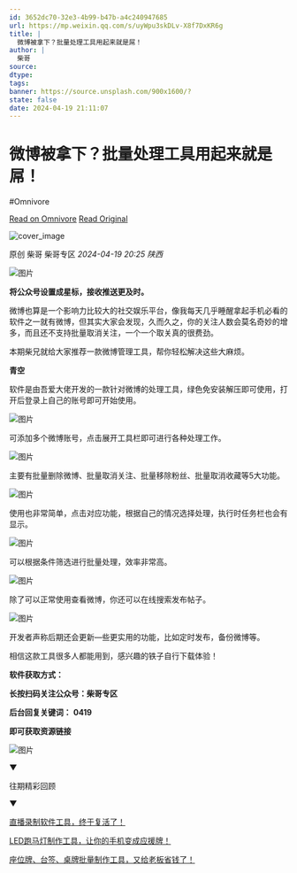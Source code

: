 ```yaml
---
id: 3652dc70-32e3-4b99-b47b-a4c240947685
url: https://mp.weixin.qq.com/s/uyWpu3skDLv-X8f7DxKR6g
title: |
  微博被拿下？批量处理工具用起来就是屌！
author: |
  柴哥
source: 
dtype: 
tags: 
banner: https://source.unsplash.com/900x1600/?
state: false
date: 2024-04-19 21:11:07
---
```



# 微博被拿下？批量处理工具用起来就是屌！
#Omnivore

[Read on Omnivore](https://omnivore.app/me/https-mp-weixin-qq-com-s-uy-wpu-3-sk-d-lv-x-8-f-7-dx-kr-6-g-18ef67b564b)
[Read Original](https://mp.weixin.qq.com/s/uyWpu3skDLv-X8f7DxKR6g)

![cover_image](https://proxy-prod.omnivore-image-cache.app/0x0,sxP0gRO0GJj8hEmmqvppUoOvleeK206LnIHkgmjJfIgI/https://mmbiz.qpic.cn/mmbiz_jpg/Cbo4VOKrFHXoR3KJhrXRIrsVtdwGibj5tmEhMWsMgy5xDVZDI4ibr585KreAr8IRyia8QqnuJq4jf12wcicaEWIy5g/0?wx_fmt=jpeg) 

原创  柴哥  柴哥专区 _2024-04-19 20:25_ _陕西_ 

![图片](https://proxy-prod.omnivore-image-cache.app/0x0,sxbR8KTieZCwjMFSmYVj2vNA-4fkmgB87Z4sRu3qQJrw/https://mmbiz.qpic.cn/mmbiz_jpg/Cbo4VOKrFHXoR3KJhrXRIrsVtdwGibj5tbyhpJUPrq6vicOjebgs9EfRvzCSwfZerpiaraUsR995ooLvyNSpia2edg/640?wx_fmt=jpeg&from=appmsg)

**将公众号设置成星标，接收推送更及时。**

微博也算是一个影响力比较大的社交娱乐平台，像我每天几乎睡醒拿起手机必看的软件之一就有微博，但其实大家会发现，久而久之，你的关注人数会莫名奇妙的增多，而且还不支持批量取消关注，一个一个取关真的很费劲。  

本期柴兄就给大家推荐一款微博管理工具，帮你轻松解决这些大麻烦。

**青空**

软件是由吾爱大佬开发的一款针对微博的处理工具，绿色免安装解压即可使用，打开后登录上自己的账号即可开始使用。

![图片](https://proxy-prod.omnivore-image-cache.app/0x0,sWn_0IdJGqN7M8KI-c369K5KAiQwrFUSd4RKB3dMdgFQ/https://mmbiz.qpic.cn/mmbiz_png/Cbo4VOKrFHXoR3KJhrXRIrsVtdwGibj5t0UI4Rs9sIeBHgTp6P92QBFXDL90ooLvmNjWpMBD4VDFeIT1oiaRkFcg/640?wx_fmt=png&from=appmsg)

可添加多个微博账号，点击展开工具栏即可进行各种处理工作。  

![图片](https://proxy-prod.omnivore-image-cache.app/0x0,sBlgyDTMhCBKf4voozQbWhBjpBmMAAhYS22seSJsap8Y/https://mmbiz.qpic.cn/mmbiz_png/Cbo4VOKrFHXoR3KJhrXRIrsVtdwGibj5t56rlrnLODRk1IqZMEa42PufkSNOmib0qUyxywQAz2TpeuFcgnvkq3FQ/640?wx_fmt=png&from=appmsg)

主要有批量删除微博、批量取消关注、批量移除粉丝、批量取消收藏等5大功能。  

![图片](https://proxy-prod.omnivore-image-cache.app/0x0,s_vBLhO-oxvMnO5AS2iqEcYHVMExvhFid6hU8d6QcH1c/https://mmbiz.qpic.cn/mmbiz_png/Cbo4VOKrFHXoR3KJhrXRIrsVtdwGibj5tCSmeFAibxbLhic3y9Qriangh8A4bAY1WwMHUXIyX6VB03bSJUJ71zZjEQ/640?wx_fmt=png&from=appmsg)

使用也非常简单，点击对应功能，根据自己的情况选择处理，执行时任务栏也会有显示。  

![图片](https://proxy-prod.omnivore-image-cache.app/0x0,sqvmxWSngPmeeR2x7_zVE3Arwfz3FwdGJVWnF7qT6v_4/https://mmbiz.qpic.cn/mmbiz_png/Cbo4VOKrFHXoR3KJhrXRIrsVtdwGibj5tH3SEYc14SicDpzkxozqVprm73sHJbpv8QFbEY7s9xycB7Dacj6DHLwg/640?wx_fmt=png&from=appmsg)

可以根据条件筛选进行批量处理，效率非常高。  

![图片](https://proxy-prod.omnivore-image-cache.app/0x0,sdwEKtx54-fp3yMP7stUQkGokCF1j264_Wh2DzorPLRg/https://mmbiz.qpic.cn/mmbiz_png/Cbo4VOKrFHXoR3KJhrXRIrsVtdwGibj5tFSzgE7UsgALOgicLNiatCfZW6eVBYY43ag9l6MWiaXmuyzhkSAWMAiaVUg/640?wx_fmt=png&from=appmsg)

除了可以正常使用查看微博，你还可以在线搜索发布帖子。  

![图片](https://proxy-prod.omnivore-image-cache.app/0x0,sEq5uJvjipMs_2rqFzY-az-JgmgYqQ-GxHaL4lfTvFwQ/https://mmbiz.qpic.cn/mmbiz_png/Cbo4VOKrFHXoR3KJhrXRIrsVtdwGibj5tceZsbVzrnScNlTA462dZ0Q3qAgT0wacPKCNNiaicZbqSnINl6ngWoDHg/640?wx_fmt=png&from=appmsg)

开发者声称后期还会更新—些更实用的功能，比如定时发布，备份微博等。

相信这款工具很多人都能用到，感兴趣的铁子自行下载体验！

**软件获取方式：**

**长按扫码关注公众号：柴哥专区**

**后台回复关键词：** **0419**

**即可获取资源链接**

![图片](https://proxy-prod.omnivore-image-cache.app/0x0,ssXJkJ67x8rezdVZNQwigoowTmeqZbpEqxP2MbRqjstM/https://mmbiz.qpic.cn/mmbiz_jpg/Cbo4VOKrFHXoR3KJhrXRIrsVtdwGibj5tPMlWnRoib9PkSSaSGataGvReMd8lIxlczMpmf4q7Zq5d2J5FUEz6ib4Q/640?wx_fmt=jpeg&from=appmsg)

▼

往期精彩回顾

▼

[直播录制软件工具，终于复活了！](http://mp.weixin.qq.com/s?%5F%5Fbiz=MzkyNTQyNjQ5Mw==&mid=2247485767&idx=1&sn=e3e306441bb4157a54348b28928cf2d6&chksm=c1c7ff15f6b07603fd358646ceddcae630003d072728aff1ca7f8edc2a0a68aac442b293c1c5&scene=21#wechat%5Fredirect)  

[LED跑马灯制作工具，让你的手机变成应援牌！](http://mp.weixin.qq.com/s?%5F%5Fbiz=MzkyNTQyNjQ5Mw==&mid=2247485750&idx=1&sn=99b97640baa0d6f00b63a2a2d274308f&chksm=c1c7ff64f6b0767243e4c61816252d7f5bdbc91eebb9ab9de6d8506621203c3e73278e00f8fb&scene=21#wechat%5Fredirect)  

[座位牌、台签、桌牌批量制作工具，又给老板省钱了！](http://mp.weixin.qq.com/s?%5F%5Fbiz=MzkyNTQyNjQ5Mw==&mid=2247485739&idx=1&sn=e851e1919054bc11170519e664355cf0&chksm=c1c7ff79f6b0766f086e3d02620ce95492d55d1763763fee37de8bef168a427037ac9aef75c6&scene=21#wechat%5Fredirect)  



